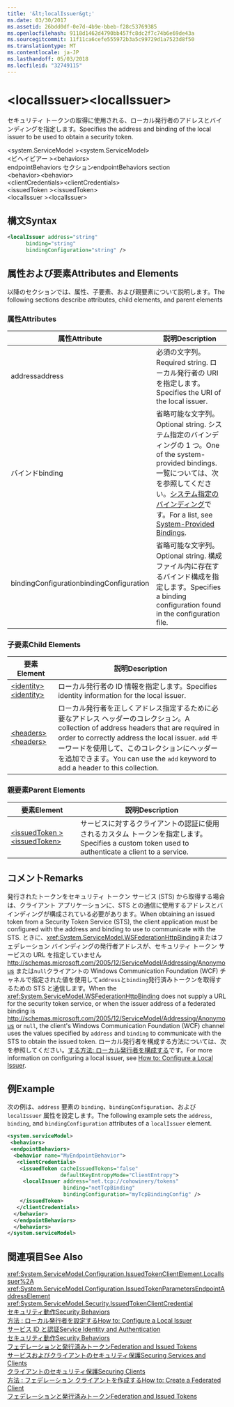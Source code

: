 ```yaml
---
title: '&lt;localIssuer&gt;'
ms.date: 03/30/2017
ms.assetid: 26bdd0df-0e7d-4b9e-bbeb-f28c53769385
ms.openlocfilehash: 9118d1462d4790bb457fc8dc2f7c74b6e69de43a
ms.sourcegitcommit: 11f11ca6cefe555972b3a5c99729d1a7523d8f50
ms.translationtype: MT
ms.contentlocale: ja-JP
ms.lasthandoff: 05/03/2018
ms.locfileid: "32749115"
---
```

# <a name="ltlocalissuergt"></a><span data-ttu-id="69ed7-102">&lt;localIssuer&gt;</span><span class="sxs-lookup"><span data-stu-id="69ed7-102">&lt;localIssuer&gt;</span></span>
<span data-ttu-id="69ed7-103">セキュリティ トークンの取得に使用される、ローカル発行者のアドレスとバインディングを指定します。</span><span class="sxs-lookup"><span data-stu-id="69ed7-103">Specifies the address and binding of the local issuer to be used to obtain a security token.</span></span>  
  
 <span data-ttu-id="69ed7-104">\<system.ServiceModel ></span><span class="sxs-lookup"><span data-stu-id="69ed7-104">\<system.ServiceModel></span></span>  
<span data-ttu-id="69ed7-105">\<ビヘイビアー ></span><span class="sxs-lookup"><span data-stu-id="69ed7-105">\<behaviors></span></span>  
<span data-ttu-id="69ed7-106">endpointBehaviors セクション</span><span class="sxs-lookup"><span data-stu-id="69ed7-106">endpointBehaviors section</span></span>  
<span data-ttu-id="69ed7-107">\<behavior></span><span class="sxs-lookup"><span data-stu-id="69ed7-107">\<behavior></span></span>  
<span data-ttu-id="69ed7-108">\<clientCredentials></span><span class="sxs-lookup"><span data-stu-id="69ed7-108">\<clientCredentials></span></span>  
<span data-ttu-id="69ed7-109">\<issuedToken ></span><span class="sxs-lookup"><span data-stu-id="69ed7-109">\<issuedToken></span></span>  
<span data-ttu-id="69ed7-110">\<localIssuer ></span><span class="sxs-lookup"><span data-stu-id="69ed7-110">\<localIssuer></span></span>  
  
## <a name="syntax"></a><span data-ttu-id="69ed7-111">構文</span><span class="sxs-lookup"><span data-stu-id="69ed7-111">Syntax</span></span>  
  
```xml  
<localIssuer address="string"  
      binding="string"  
      bindingConfiguration="string" />  
```  
  
## <a name="attributes-and-elements"></a><span data-ttu-id="69ed7-112">属性および要素</span><span class="sxs-lookup"><span data-stu-id="69ed7-112">Attributes and Elements</span></span>  
 <span data-ttu-id="69ed7-113">以降のセクションでは、属性、子要素、および親要素について説明します。</span><span class="sxs-lookup"><span data-stu-id="69ed7-113">The following sections describe attributes, child elements, and parent elements</span></span>  
  
### <a name="attributes"></a><span data-ttu-id="69ed7-114">属性</span><span class="sxs-lookup"><span data-stu-id="69ed7-114">Attributes</span></span>  
  
|<span data-ttu-id="69ed7-115">属性</span><span class="sxs-lookup"><span data-stu-id="69ed7-115">Attribute</span></span>|<span data-ttu-id="69ed7-116">説明</span><span class="sxs-lookup"><span data-stu-id="69ed7-116">Description</span></span>|  
|---------------|-----------------|  
|<span data-ttu-id="69ed7-117">address</span><span class="sxs-lookup"><span data-stu-id="69ed7-117">address</span></span>|<span data-ttu-id="69ed7-118">必須の文字列。</span><span class="sxs-lookup"><span data-stu-id="69ed7-118">Required string.</span></span> <span data-ttu-id="69ed7-119">ローカル発行者の URI を指定します。</span><span class="sxs-lookup"><span data-stu-id="69ed7-119">Specifies the URI of the local issuer.</span></span>|  
|<span data-ttu-id="69ed7-120">バインド</span><span class="sxs-lookup"><span data-stu-id="69ed7-120">binding</span></span>|<span data-ttu-id="69ed7-121">省略可能な文字列。</span><span class="sxs-lookup"><span data-stu-id="69ed7-121">Optional string.</span></span> <span data-ttu-id="69ed7-122">システム指定のバインディングの 1 つ。</span><span class="sxs-lookup"><span data-stu-id="69ed7-122">One of the system-provided bindings.</span></span> <span data-ttu-id="69ed7-123">一覧については、次を参照してください。[システム指定のバインディング](../../../../../docs/framework/wcf/system-provided-bindings.md)です。</span><span class="sxs-lookup"><span data-stu-id="69ed7-123">For a list, see [System-Provided Bindings](../../../../../docs/framework/wcf/system-provided-bindings.md).</span></span>|  
|<span data-ttu-id="69ed7-124">bindingConfiguration</span><span class="sxs-lookup"><span data-stu-id="69ed7-124">bindingConfiguration</span></span>|<span data-ttu-id="69ed7-125">省略可能な文字列。</span><span class="sxs-lookup"><span data-stu-id="69ed7-125">Optional string.</span></span> <span data-ttu-id="69ed7-126">構成ファイル内に存在するバインド構成を指定します。</span><span class="sxs-lookup"><span data-stu-id="69ed7-126">Specifies a binding configuration found in the configuration file.</span></span>|  
  
### <a name="child-elements"></a><span data-ttu-id="69ed7-127">子要素</span><span class="sxs-lookup"><span data-stu-id="69ed7-127">Child Elements</span></span>  
  
|<span data-ttu-id="69ed7-128">要素</span><span class="sxs-lookup"><span data-stu-id="69ed7-128">Element</span></span>|<span data-ttu-id="69ed7-129">説明</span><span class="sxs-lookup"><span data-stu-id="69ed7-129">Description</span></span>|  
|-------------|-----------------|  
|[<span data-ttu-id="69ed7-130">\<identity></span><span class="sxs-lookup"><span data-stu-id="69ed7-130">\<identity></span></span>](../../../../../docs/framework/configure-apps/file-schema/wcf/identity.md)|<span data-ttu-id="69ed7-131">ローカル発行者の ID 情報を指定します。</span><span class="sxs-lookup"><span data-stu-id="69ed7-131">Specifies identity information for the local issuer.</span></span>|  
|[<span data-ttu-id="69ed7-132">\<headers></span><span class="sxs-lookup"><span data-stu-id="69ed7-132">\<headers></span></span>](../../../../../docs/framework/configure-apps/file-schema/wcf/headers-element.md)|<span data-ttu-id="69ed7-133">ローカル発行者を正しくアドレス指定するために必要なアドレス ヘッダーのコレクション。</span><span class="sxs-lookup"><span data-stu-id="69ed7-133">A collection of address headers that are required in order to correctly address the local issuer.</span></span> <span data-ttu-id="69ed7-134">`add` キーワードを使用して、このコレクションにヘッダーを追加できます。</span><span class="sxs-lookup"><span data-stu-id="69ed7-134">You can use the `add` keyword to add a header to this collection.</span></span>|  
  
### <a name="parent-elements"></a><span data-ttu-id="69ed7-135">親要素</span><span class="sxs-lookup"><span data-stu-id="69ed7-135">Parent Elements</span></span>  
  
|<span data-ttu-id="69ed7-136">要素</span><span class="sxs-lookup"><span data-stu-id="69ed7-136">Element</span></span>|<span data-ttu-id="69ed7-137">説明</span><span class="sxs-lookup"><span data-stu-id="69ed7-137">Description</span></span>|  
|-------------|-----------------|  
|[<span data-ttu-id="69ed7-138">\<issuedToken ></span><span class="sxs-lookup"><span data-stu-id="69ed7-138">\<issuedToken></span></span>](../../../../../docs/framework/configure-apps/file-schema/wcf/issuedtoken.md)|<span data-ttu-id="69ed7-139">サービスに対するクライアントの認証に使用されるカスタム トークンを指定します。</span><span class="sxs-lookup"><span data-stu-id="69ed7-139">Specifies a custom token used to authenticate a client to a service.</span></span>|  
  
## <a name="remarks"></a><span data-ttu-id="69ed7-140">コメント</span><span class="sxs-lookup"><span data-stu-id="69ed7-140">Remarks</span></span>  
 <span data-ttu-id="69ed7-141">発行されたトークンをセキュリティ トークン サービス (STS) から取得する場合は、クライアント アプリケーションに、STS との通信に使用するアドレスとバインディングが構成されている必要があります。</span><span class="sxs-lookup"><span data-stu-id="69ed7-141">When obtaining an issued token from a Security Token Service (STS), the client application must be configured with the address and binding to use to communicate with the STS.</span></span> <span data-ttu-id="69ed7-142">ときに、<xref:System.ServiceModel.WSFederationHttpBinding>またはフェデレーション バインディングの発行者アドレスが、セキュリティ トークン サービスの URL を指定していません http://schemas.microsoft.com/2005/12/ServiceModel/Addressing/Anonymous または`null`クライアントの Windows Communication Foundation (WCF) チャネルで指定された値を使用して`address`と`binding`発行済みトークンを取得するための STS と通信します。</span><span class="sxs-lookup"><span data-stu-id="69ed7-142">When the <xref:System.ServiceModel.WSFederationHttpBinding> does not supply a URL for the security token service, or when the issuer address of a federated binding is http://schemas.microsoft.com/2005/12/ServiceModel/Addressing/Anonymous or `null`, the client's Windows Communication Foundation (WCF) channel uses the values specified by `address` and `binding` to communicate with the STS to obtain the issued token.</span></span> <span data-ttu-id="69ed7-143">ローカル発行者を構成する方法については、次を参照してください。[する方法: ローカル発行者を構成する](../../../../../docs/framework/wcf/feature-details/how-to-configure-a-local-issuer.md)です。</span><span class="sxs-lookup"><span data-stu-id="69ed7-143">For more information on configuring a local issuer, see [How to: Configure a Local Issuer](../../../../../docs/framework/wcf/feature-details/how-to-configure-a-local-issuer.md).</span></span>  
  
## <a name="example"></a><span data-ttu-id="69ed7-144">例</span><span class="sxs-lookup"><span data-stu-id="69ed7-144">Example</span></span>  
 <span data-ttu-id="69ed7-145">次の例は、`address` 要素の `binding`、`bindingConfiguration`、および `localIssuer` 属性を設定します。</span><span class="sxs-lookup"><span data-stu-id="69ed7-145">The following example sets the `address`, `binding`, and `bindingConfiguration` attributes of a `localIssuer` element.</span></span>  
  
```xml  
<system.serviceModel>  
 <behaviors>  
 <endpointBehaviors>  
  <behavior name="MyEndpointBehavior">  
   <clientCredentials>  
    <issuedToken cacheIssuedTokens="false"   
                 defaultKeyEntropyMode="ClientEntropy">  
     <localIssuer address="net.tcp://cohowinery/tokens"   
                  binding="netTcpBinding"  
                  bindingConfiguration="myTcpBindingConfig" />  
    </issuedToken>  
   </clientCredentials>  
  </behavior>  
  </endpointBehaviors>  
  </behaviors>  
</system.serviceModel>  
```  
  
## <a name="see-also"></a><span data-ttu-id="69ed7-146">関連項目</span><span class="sxs-lookup"><span data-stu-id="69ed7-146">See Also</span></span>  
 <xref:System.ServiceModel.Configuration.IssuedTokenClientElement.LocalIssuer%2A>  
 <xref:System.ServiceModel.Configuration.IssuedTokenParametersEndpointAddressElement>  
 <xref:System.ServiceModel.Security.IssuedTokenClientCredential>  
 [<span data-ttu-id="69ed7-147">セキュリティ動作</span><span class="sxs-lookup"><span data-stu-id="69ed7-147">Security Behaviors</span></span>](../../../../../docs/framework/wcf/feature-details/security-behaviors-in-wcf.md)  
 [<span data-ttu-id="69ed7-148">方法 : ローカル発行者を設定する</span><span class="sxs-lookup"><span data-stu-id="69ed7-148">How to: Configure a Local Issuer</span></span>](../../../../../docs/framework/wcf/feature-details/how-to-configure-a-local-issuer.md)  
 [<span data-ttu-id="69ed7-149">サービス ID と認証</span><span class="sxs-lookup"><span data-stu-id="69ed7-149">Service Identity and Authentication</span></span>](../../../../../docs/framework/wcf/feature-details/service-identity-and-authentication.md)  
 [<span data-ttu-id="69ed7-150">セキュリティ動作</span><span class="sxs-lookup"><span data-stu-id="69ed7-150">Security Behaviors</span></span>](../../../../../docs/framework/wcf/feature-details/security-behaviors-in-wcf.md)  
 [<span data-ttu-id="69ed7-151">フェデレーションと発行済みトークン</span><span class="sxs-lookup"><span data-stu-id="69ed7-151">Federation and Issued Tokens</span></span>](../../../../../docs/framework/wcf/feature-details/federation-and-issued-tokens.md)  
 [<span data-ttu-id="69ed7-152">サービスおよびクライアントのセキュリティ保護</span><span class="sxs-lookup"><span data-stu-id="69ed7-152">Securing Services and Clients</span></span>](../../../../../docs/framework/wcf/feature-details/securing-services-and-clients.md)  
 [<span data-ttu-id="69ed7-153">クライアントのセキュリティ保護</span><span class="sxs-lookup"><span data-stu-id="69ed7-153">Securing Clients</span></span>](../../../../../docs/framework/wcf/securing-clients.md)  
 [<span data-ttu-id="69ed7-154">方法 : フェデレーション クライアントを作成する</span><span class="sxs-lookup"><span data-stu-id="69ed7-154">How to: Create a Federated Client</span></span>](../../../../../docs/framework/wcf/feature-details/how-to-create-a-federated-client.md)  
 [<span data-ttu-id="69ed7-155">フェデレーションと発行済みトークン</span><span class="sxs-lookup"><span data-stu-id="69ed7-155">Federation and Issued Tokens</span></span>](../../../../../docs/framework/wcf/feature-details/federation-and-issued-tokens.md)
